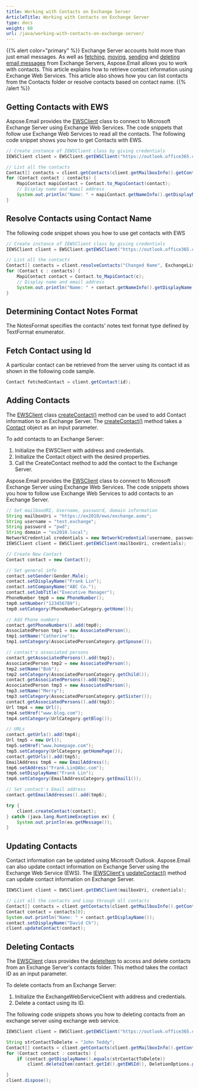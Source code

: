```yaml
---
title: Working with Contacts on Exchange Server
ArticleTitle: Working with Contacts on Exchange Server
type: docs
weight: 60
url: /java/working-with-contacts-on-exchange-server/
---
```



{{% alert color="primary" %}} Exchange Server accounts hold more than just email messages. As well as [fetching](/email/java/working-with-exchange-mailbox-and-messages/#fetch-messages-from-an-exchange-server-mailbox), [moving](/email/java/working-with-exchange-mailbox-and-messages/#moving-messages), [sending](/email/java/working-with-exchange-mailbox-and-messages/#sending-email-messages) and [deleting email messages](/email/java/working-with-exchange-mailbox-and-messages/#deleting-messages) from Exchange Servers, Aspose.Email allows you to work with contacts. This article explains how to retrieve contact information using Exchange Web Services. This article also shows how you can list contacts from the Contacts folder or resolve contacts based on contact name. {{% /alert %}} 
## **Getting Contacts with EWS**
Aspose.Email provides the [EWSClient](https://apireference.aspose.com/email/java/com.aspose.email/ewsclient) class to connect to Microsoft Exchange Server using Exchange Web Services. The code snippets that follow use Exchange Web Services to read all the contacts. The following code snippet shows you how to get Contacts with EWS.



~~~Java
// Create instance of IEWSClient class by giving credentials
IEWSClient client = EWSClient.getEWSClient("https://outlook.office365.com/ews/exchange.asmx", "testUser", "pwd", "domain");

// List all the contacts
Contact[] contacts = client.getContacts(client.getMailboxInfo().getContactsUri());
for (Contact contact : contacts) {
    MapiContact mapiContact = Contact.to_MapiContact(contact);
    // Display name and email address
    System.out.println("Name: " + mapiContact.getNameInfo().getDisplayName() + "+ Email Address: " + mapiContact.getElectronicAddresses().getEmail1());
}
~~~
## **Resolve Contacts using Contact Name**
The following code snippet shows you how to use get contacts with EWS



~~~Java
// Create instance of IEWSClient class by giving credentials
IEWSClient client = EWSClient.getEWSClient("https://outlook.office365.com/ews/exchange.asmx", "testUser", "pwd", "domain");

// List all the contacts
Contact[] contacts = client.resolveContacts("Changed Name", ExchangeListContactsOptions.FetchPhoto);
for (Contact c : contacts) {
    MapiContact contact = Contact.to_MapiContact(c);
    // Display name and email address
    System.out.println("Name: " + contact.getNameInfo().getDisplayName() + "+ Email Address: " + contact.getElectronicAddresses().getEmail1());
}
~~~
## **Determining Contact Notes Format**
The NotesFormat specifies the contacts' notes text format type defined by TextFormat enumerator.

## **Fetch Contact using Id**
A particular contact can be retrieved from the server using its contact id as shown in the following code sample.



~~~Java
Contact fetchedContact = client.getContact(id);
~~~
## **Adding Contacts**
The [EWSClient](https://apireference.aspose.com/email//java/com.aspose.email/iewsclient) class [createContact()](https://apireference.aspose.com/email/java/com.aspose.email/IEWSClient#createContact\(com.aspose.email.Contact\)) method can be used to add Contact information to an Exchange Server. The [createContact()](https://apireference.aspose.com/email/java/com.aspose.email/IEWSClient#createContact\(com.aspose.email.Contact\)) method takes a [Contact](https://apireference.aspose.com/email/java/com.aspose.email/Contact) object as an input parameter.

To add contacts to an Exchange Server:

1. Initialize the EWSClient with address and credentials.
1. Initialize the Contact object with the desired properties.
1. Call the CreateContact method to add the contact to the Exchange Server.

Aspose.Email provides the [EWSClient](https://apireference.aspose.com/email/java/com.aspose.email/ewsclient) class to connect to Microsoft Exchange Server using Exchange Web Services. The code snippets shows you how to follow use Exchange Web Services to add contacts to an Exchange Server.



~~~Java
// Set mailboxURI, Username, password, domain information
String mailboxUri = "https://ex2010/ews/exchange.asmx";
String username = "test.exchange";
String password = "pwd";
String domain = "ex2010.local";
NetworkCredential credentials = new NetworkCredential(username, password, domain);
IEWSClient client = EWSClient.getEWSClient(mailboxUri, credentials);

// Create New Contact
Contact contact = new Contact();

// Set general info
contact.setGender(Gender.Male);
contact.setDisplayName("Frank Lin");
contact.setCompanyName("ABC Co.");
contact.setJobTitle("Executive Manager");
PhoneNumber tmp0 = new PhoneNumber();
tmp0.setNumber("123456789");
tmp0.setCategory(PhoneNumberCategory.getHome());

// Add Phone numbers
contact.getPhoneNumbers().add(tmp0);
AssociatedPerson tmp1 = new AssociatedPerson();
tmp1.setName("Catherine");
tmp1.setCategory(AssociatedPersonCategory.getSpouse());

// contact's associated persons
contact.getAssociatedPersons().add(tmp1);
AssociatedPerson tmp2 = new AssociatedPerson();
tmp2.setName("Bob");
tmp2.setCategory(AssociatedPersonCategory.getChild());
contact.getAssociatedPersons().add(tmp2);
AssociatedPerson tmp3 = new AssociatedPerson();
tmp3.setName("Merry");
tmp3.setCategory(AssociatedPersonCategory.getSister());
contact.getAssociatedPersons().add(tmp3);
Url tmp4 = new Url();
tmp4.setHref("www.blog.com");
tmp4.setCategory(UrlCategory.getBlog());

// URLs
contact.getUrls().add(tmp4);
Url tmp5 = new Url();
tmp5.setHref("www.homepage.com");
tmp5.setCategory(UrlCategory.getHomePage());
contact.getUrls().add(tmp5);
EmailAddress tmp6 = new EmailAddress();
tmp6.setAddress("Frank.Lin@Abc.com");
tmp6.setDisplayName("Frank Lin");
tmp6.setCategory(EmailAddressCategory.getEmail1());

// Set contact's Email address
contact.getEmailAddresses().add(tmp6);

try {
    client.createContact(contact);
} catch (java.lang.RuntimeException ex) {
    System.out.println(ex.getMessage());
}
~~~
## **Updating Contacts**
Contact information can be updated using Microsoft Outlook. Aspose.Email can also update contact information on Exchange Server using the Exchange Web Service (EWS). The [IEWSClient's](https://apireference.aspose.com/email//java/com.aspose.email/iewsclient) [updateContact()](https://apireference.aspose.com/email/java/com.aspose.email/IEWSClient#updateContact\(com.aspose.email.Contact\)) method can update contact information on Exchange Server.



~~~Java
IEWSClient client = EWSClient.getEWSClient(mailboxUri, credentials);

// List all the contacts and Loop through all contacts
Contact[] contacts = client.getContacts(client.getMailboxInfo().getContactsUri());
Contact contact = contacts[0];
System.out.println("Name: " + contact.getDisplayName());
contact.setDisplayName("David Ch");
client.updateContact(contact);
~~~
## **Deleting Contacts**
The [EWSClient](https://apireference.aspose.com/email/java/com.aspose.email/iewsclient) class provides the [deleteItem](https://apireference.aspose.com/email/java/com.aspose.email/IEWSClient#deleteItem\(java.lang.String,%20com.aspose.email.DeletionOptions\)) to access and delete contacts from an Exchange Server's contacts folder. This method takes the contact ID as an input parameter.

To delete contacts from an Exchange Server:

1. Initialize the ExchangeWebServiceClient with address and credentials.
1. Delete a contact using its ID.

The following code snippets shows you how to deleting contacts from an exchange server using exchange web service.



~~~Java
IEWSClient client = EWSClient.getEWSClient("https://outlook.office365.com/ews/exchange.asmx", "testUser", "pwd", "domain");

String strContactToDelete = "John Teddy";
Contact[] contacts = client.getContacts(client.getMailboxInfo().getContactsUri());
for (Contact contact : contacts) {
    if (contact.getDisplayName().equals(strContactToDelete))
        client.deleteItem(contact.getId().getEWSId(), DeletionOptions.getDeletePermanently());

}
client.dispose();
~~~
